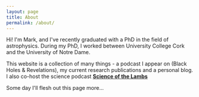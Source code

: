 ```yaml
---
layout: page
title: About
permalink: /about/
---
```


Hi! I'm Mark, and I've recently graduated with a PhD in the field of astrophysics. During my PhD, I worked between University College Cork and the University of Notre Dame. 

This website is a collection of many things - a podcast I appear on (Black Holes & Revelations), my current research publications and a personal blog. I also co-host the science podcast **[Science of the Lambs](lambs.science)**

Some day I'll flesh out this page more... 
